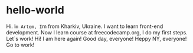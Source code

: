 # hello-world
Hi. I`m Artem, I`m from Kharkiv, Ukraine. I want to learn front-end development.
Now I learn course at freecodecamp.org, I do my first steps.
Let`s work!
Hi!
I am here again!
Good day, everyone!
Heppy NY, everyone!
Go to work!
